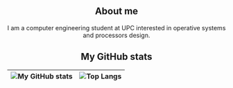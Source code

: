 <div id="content" align="center">

## About me
I am a computer engineering student at UPC interested in operative systems and processors design.

## My GitHub stats

<!-- https://github.com/anuraghazra/github-readme-stats -->
| ![My GitHub stats](https://github-readme-stats.vercel.app/api?username=theOfficeCat&theme=dark\&show_icons=true\&rank_icon=github) | ![Top Langs](https://github-readme-stats.vercel.app/api/top-langs/?username=theOfficeCat&layout=compact&theme=dark&langs_count=8) |
|:--:|:--:|
